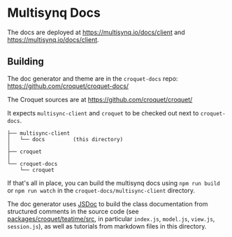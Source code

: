 # Multisynq Docs

The docs are deployed at https://multisynq.io/docs/client and https://multisynq.io/docs/client.

## Building
The doc generator and theme are in the `croquet-docs` repo: https://github.com/croquet/croquet-docs/

The Croquet sources are at https://github.com/croquet/croquet/

It expects `multisync-client` and `croquet` to be checked out next to `croquet-docs`.

    ├── multisync-client
    │   └── docs         (this directory)
    │
    ├── croquet
    │
    └── croquet-docs
        └── croquet

If that's all in place, you can build the multisynq docs using `npm run build` or `npm run watch` in the `croquet-docs/multisync-client` directory.

The doc generator uses [JSDoc](https://jsdoc.app) to build the class documentation from structured comments in the source code (see [packages/croquet/teatime/src](https://github.com/croquet/croquet/tree/main/packages/croquet/teatime/src), in particular `index.js`, `model.js`, `view.js`, `session.js`), as well as tutorials from markdown files in this directory.

